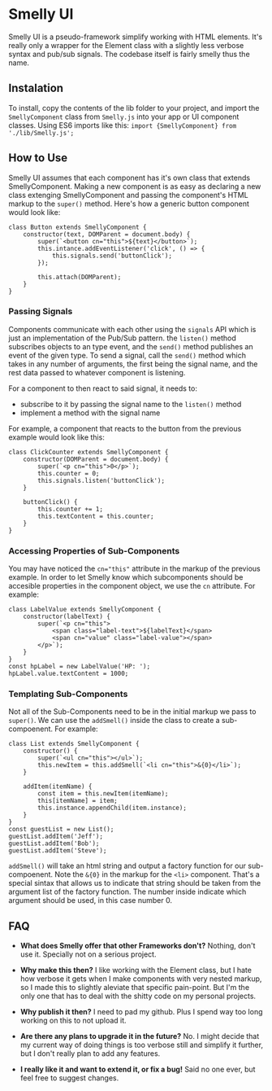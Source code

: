 # Smelly UI
Smelly UI is a pseudo-framework simplify working with HTML elements. It's really only a wrapper for the Element class with a slightly
less verbose syntax and pub/sub signals. The codebase itself is fairly smelly thus the name. 

## Instalation
To install, copy the contents of the lib folder to your project, and import the `SmellyComponent` class from `Smelly.js` into your app or UI component classes. Using ES6 imports like this:
`import {SmellyComponent} from './lib/Smelly.js';`

## How to Use
Smelly UI assumes that each component has it's own class that extends
SmellyComponent. Making a new component is as easy as declaring a
new class extenging SmellyComponent and passing the component's HTML
markup to the `super()` method. 
Here's how a generic button component would look like:

    class Button extends SmellyComponent {
        constructor(text, DOMParent = document.body) {
            super(`<button cn="this">${text}</button>`);
            this.intance.addEventListener('click', () => {
                this.signals.send('buttonClick');
            });
            
            this.attach(DOMParent);
        }
    }

### Passing Signals
Components communicate with each other using the `signals` API
which is just an implementation of the Pub/Sub pattern.
the `listen()` method subscribes objects to an type event, and the `send()` method publishes an event of the given type. 
To send a signal, call the `send()` method which takes in any number of arguments, the first being the signal name, and the rest data passed to whatever component is listening.

For a component to then react to said signal, it needs to:
- subscribe to it by passing the signal name to the `listen()` method
- implement a method with the signal name

For example, a component that reacts to the button from the previous
example would look like this:

    class ClickCounter extends SmellyComponent {
        constructor(DOMParent = document.body) {
            super(`<p cn="this">0</p>`);
            this.counter = 0;
            this.signals.listen('buttonClick');
        }
        
        buttonClick() {
            this.counter += 1;
            this.textContent = this.counter; 
        }
    }

### Accessing Properties of Sub-Components
You may have noticed the `cn="this"` attribute in the markup of the previous example.
In order to let Smelly know which subcomponents should be accesible properties in the component object, we use the `cn` attribute.
For example: 

    class LabelValue extends SmellyComponent {
        constructor(labelText) {
            super(`<p cn="this">
                <span class="label-text">${labelText}</span>
                <span cn="value" class="label-value"></span>
            </p>`);
        }
    }
    const hpLabel = new LabelValue('HP: ');
    hpLabel.value.textContent = 1000;
    
### Templating Sub-Components
Not all of the Sub-Components need to be in the initial markup we pass to `super()`. We can use the `addSmell()` inside the class
to create a sub-compoenent. For example:

    class List extends SmellyComponent {
        constructor() {
            super(`<ul cn="this"></ul>`);
            this.newItem = this.addSmell(`<li cn="this">&{0}</li>`);
        }
        
        addItem(itemName) {
            const item = this.newItem(itemName);
            this[itemName] = item;
            this.instance.appendChild(item.instance);
        }
    }
    const guestList = new List();
    guestList.addItem('Jeff');
    guestList.addItem('Bob');
    guestList.addItem('Steve');

`addSmell()` will take an html string and output a factory function for our sub-compoenent.
Note the `&{0}` in the markup for the `<li>` component. That's a special sintax that allows us to indicate that string should be taken from
the argument list of the factory function. The number inside indicate which argument should be used, in this case number 0. 


## FAQ
 - **What does Smelly offer that other Frameworks don't?**
    Nothing, don't use it. Specially not on a serious project. 

 - **Why make this then?**
    I like working with the Element class, but I hate how verbose it gets when I make components with very nested markup, so I made this to
    slightly aleviate that specific pain-point. But I'm the only one that has to deal with the shitty code on my personal projects.

 - **Why publish it then?**
    I need to pad my github. Plus I spend way too long working on this to not upload it.

 - **Are there any plans to upgrade it in the future?**
    No. I might decide that my current way of doing things is too verbose still and simplify it further, but I don't really plan to add any features.

 - **I really like it and want to extend it, or fix a bug!**
    Said no one ever, but feel free to suggest changes.